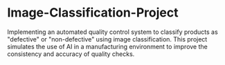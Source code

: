 # Image-Classification-Project
Implementing an automated quality control system to classify products as "defective" or "non-defective" using image classification. This project simulates the use of AI in a manufacturing environment to improve the consistency and accuracy of quality checks.
